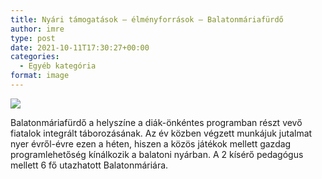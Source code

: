 ```yaml
---
title: Nyári támogatások – élményforrások – Balatonmáriafürdő
author: imre
type: post
date: 2021-10-11T17:30:27+00:00
categories:
  - Egyéb kategória
format: image
---
```


![](/wp-content/uploads/2021/10/image-1024x683.jpeg)

Balatonmáriafürdő a helyszíne a diák-önkéntes programban részt vevő fiatalok integrált táborozásának. Az év közben végzett munkájuk jutalmat nyer évről-évre ezen a héten, hiszen a közös játékok mellett gazdag programlehetőség kínálkozik a balatoni nyárban. A 2 kísérő pedagógus mellett 6 fő utazhatott Balatonmáriára.
